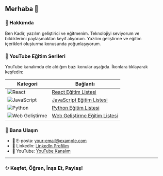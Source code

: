 ## Merhaba 👋

<!--
**DKadir13/DKadir13** deposu, bu `README.md` dosyası sayesinde GitHub profilinde görünür hale gelir.
-->

### 🔬 Hakkımda
Ben Kadir, yazılım geliştirici ve eğitmenim. Teknolojiyi seviyorum ve bildiklerimi paylaşmaktan keyif alıyorum. Yazılım geliştirme ve eğitim içerikleri oluşturma konusunda yoğunlaşıyorum.


### 🎥 YouTube Eğitim Serileri

YouTube kanalımda ele aldığım bazı konular aşağıda. İkonlara tıklayarak keşfedin:

| **Kategori**            | **Bağlantı** |  
|--------------------------|----------|
| ![React](https://img.icons8.com/color/48/000000/react-native.png) | [React Eğitim Listesi](https://www.youtube.com/playlist?list=YOUR_REACT_PLAYLIST_ID) |
| ![JavaScript](https://img.icons8.com/color/48/000000/javascript.png) | [JavaScript Eğitim Listesi](https://www.youtube.com/playlist?list=YOUR_JS_PLAYLIST_ID) |
| ![Python](https://img.icons8.com/color/48/000000/python.png) | [Python Eğitim Listesi](https://www.youtube.com/playlist?list=YOUR_PYTHON_PLAYLIST_ID) |
| ![Web Geliştirme](https://img.icons8.com/color/48/000000/html-5.png) | [Web Geliştirme Eğitim Listesi](https://www.youtube.com/playlist?list=YOUR_WEB_DEV_PLAYLIST_ID) |

### 📧 Bana Ulaşın

- 📩 E-posta: [your-email@example.com](mailto:your-email@example.com)
- 🔗 LinkedIn: [LinkedIn Profilim](https://linkedin.com/in/yourprofile)
- 🎥 YouTube: [YouTube Kanalım](https://youtube.com/yourchannel)

---

### ✨ **Keşfet, Öğren, İnşa Et, Paylaş!**
